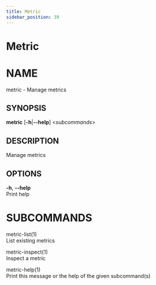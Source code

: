 ```yaml
---
title: Metric
sidebar_position: 39
---
```


# Metric

# NAME

metric - Manage metrics

## SYNOPSIS

**metric** \[**-h**\|**--help**\] \<*subcommands*\>

## DESCRIPTION

Manage metrics

## OPTIONS

**-h**, **--help**  
Print help

# SUBCOMMANDS

metric-list(1)  
List existing metrics

metric-inspect(1)  
Inspect a metric

metric-help(1)  
Print this message or the help of the given subcommand(s)
